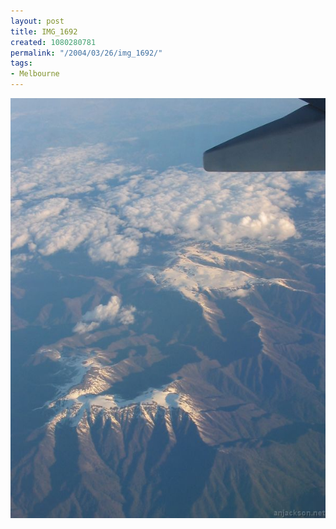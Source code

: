 ```yaml
---
layout: post
title: IMG_1692
created: 1080280781
permalink: "/2004/03/26/img_1692/"
tags:
- Melbourne
---
```


<img src="/image/images/img_1692-395.jpg"/>

